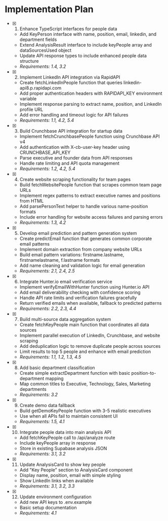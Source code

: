 # Implementation Plan

- [x] 1. Enhance TypeScript interfaces for people data

  - Add KeyPerson interface with name, position, email, linkedin, and department fields
  - Extend AnalysisResult interface to include keyPeople array and dataSourcesUsed object
  - Update API response types to include enhanced people data structure
  - _Requirements: 1.4, 3.2_

- [x] 2. Implement LinkedIn API integration via RapidAPI

  - Create fetchLinkedInPeople function that queries linkedin-api8.p.rapidapi.com
  - Add proper authentication headers with RAPIDAPI_KEY environment variable
  - Implement response parsing to extract name, position, and LinkedIn profile URL
  - Add error handling and timeout logic for API failures
  - _Requirements: 1.1, 4.2, 5.4_

- [x] 3. Build Crunchbase API integration for startup data

  - Implement fetchCrunchbasePeople function using Crunchbase API v4
  - Add authentication with X-cb-user-key header using CRUNCHBASE_API_KEY
  - Parse executive and founder data from API responses
  - Handle rate limiting and API quota management
  - _Requirements: 1.2, 4.2, 5.4_

- [x] 4. Create website scraping functionality for team pages

  - Build fetchWebsitePeople function that scrapes common team page URLs
  - Implement regex patterns to extract executive names and positions from HTML
  - Add parsePersonText helper to handle various name-position formats
  - Include error handling for website access failures and parsing errors
  - _Requirements: 1.3, 4.2_

- [x] 5. Develop email prediction and pattern generation system

  - Create predictEmail function that generates common corporate email patterns
  - Implement domain extraction from company website URLs
  - Build email pattern variations: firstname.lastname, firstnamelastname, f.lastname formats
  - Add name cleaning and validation logic for email generation
  - _Requirements: 2.1, 2.4, 2.5_

- [x] 6. Integrate Hunter.io email verification service

  - Implement verifyEmailWithHunter function using Hunter.io API
  - Add email deliverability checking with confidence scoring
  - Handle API rate limits and verification failures gracefully
  - Return verified emails when available, fallback to predicted patterns
  - _Requirements: 2.2, 2.3, 4.4_

- [x] 7. Build multi-source data aggregation system

  - Create fetchKeyPeople main function that coordinates all data sources
  - Implement parallel execution of LinkedIn, Crunchbase, and website scraping
  - Add deduplication logic to remove duplicate people across sources
  - Limit results to top 5 people and enhance with email prediction
  - _Requirements: 1.1, 1.2, 1.3, 4.5_

- [x] 8. Add basic department classification

  - Create simple extractDepartment function with basic position-to-department mapping
  - Map common titles to Executive, Technology, Sales, Marketing departments
  - _Requirements: 3.2_

- [x] 9. Create demo data fallback

  - Build getDemoKeyPeople function with 3-5 realistic executives
  - Use when all APIs fail to maintain consistent UI
  - _Requirements: 1.5, 4.1_

- [x] 10. Integrate people data into main analysis API

  - Add fetchKeyPeople call to /api/analyze route
  - Include keyPeople array in response
  - Store in existing Supabase analysis JSON
  - _Requirements: 3.1, 3.2_

- [x] 11. Update AnalysisCard to show key people

  - Add "Key People" section to AnalysisCard component
  - Display name, position, email with simple styling
  - Show LinkedIn links when available
  - _Requirements: 3.1, 3.2, 3.3_

- [x] 12. Update environment configuration

  - Add new API keys to .env.example
  - Basic setup documentation
  - _Requirements: 4.1_
